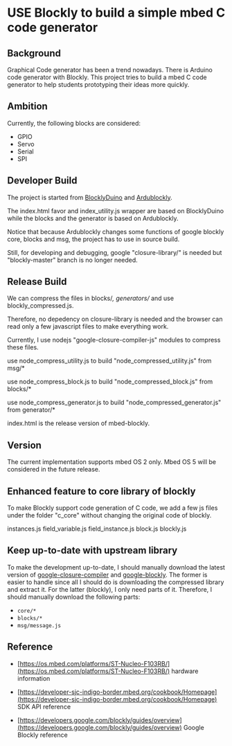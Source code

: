 # USE Blockly to build a simple mbed C code generator

## Background

Graphical Code generator has been a trend nowadays. There is Arduino code generator with Blockly. This project tries to build
a mbed C code generator to help students prototyping their ideas more quickly.

## Ambition

Currently, the following blocks are considered:

   * GPIO
   * Servo
   * Serial
   * SPI

## Developer Build

The project is started from [BlocklyDuino](https://github.com/BlocklyDuino/BlocklyDuino) and [Ardublockly](https://github.com/carlosperate/ardublockly).

The index.html favor and index_utility.js wrapper are based on BlocklyDuino while the blocks and the generator is based on Ardublockly.

Notice that because Ardublockly changes some functions of google blockly core, blocks and msg, the project has to use in source build. 

Still, for developing and debugging, google "closure-library/" is needed but "blockly-master" branch is no longer needed.

## Release Build

We can compress the files in blocks/*, generators/* and use blockly_compressed.js. 

Therefore, no depedency on closure-library is needed and the browser can read only a few javascript files to make everything work.

Currently, I use nodejs "google-closure-compiler-js" modules to compress these files.

use node_compress_utility.js to build "node_compressed_utility.js" from msg/*

use node_compress_block.js to build "node_compressed_block.js" from blocks/*

use node_compress_generator.js to build "node_compressed_generator.js" from generator/*

index.html is the release version of mbed-blockly.

## Version

The current implementation supports mbed OS 2 only. Mbed OS 5 will be considered in the future release.

## Enhanced feature to core library of blockly

To make Blockly support code generation of C code, we add a few js files under the folder "c_core" without changing the original code of blockly.

instances.js
field_variable.js
field_instance.js
block.js
blockly.js

## Keep up-to-date with upstream library

To make the development up-to-date, I should manually download the latest version of [google-closure-compiler](https://github.com/google/closure-compiler-js) and [google-blockly](https://github.com/google/blockly). The former is easier to handle since all I should do is downloading the compressed library and extract it.
For the latter (blockly), I only need parts of it. Therefore, I should manually download the following parts:

* `core/*`
* `blocks/*`
* `msg/message.js`

## Reference
 
* [https://os.mbed.com/platforms/ST-Nucleo-F103RB/](https://os.mbed.com/platforms/ST-Nucleo-F103RB/) hardware information

* [https://developer-sjc-indigo-border.mbed.org/cookbook/Homepage](https://developer-sjc-indigo-border.mbed.org/cookbook/Homepage) SDK API reference

* [https://developers.google.com/blockly/guides/overview](https://developers.google.com/blockly/guides/overview) Google Blockly reference
